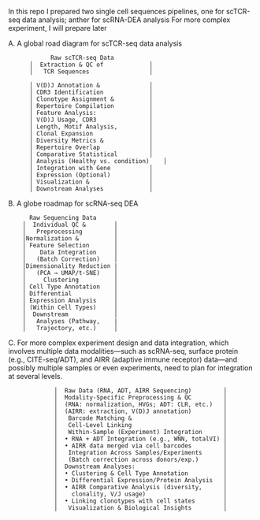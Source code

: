 In this repo I prepared two single cell sequences pipelines, one for scTCR-seq data analysis; anther for scRNA-DEA analysis
For more complex experiment, I will prepare later

A. A global road diagram for scTCR-seq data analysis

                Raw scTCR-seq Data
          │  Extraction & QC of             │
          │   TCR Sequences                 │
          
          │ V(D)J Annotation &              │
          │ CDR3 Identification             │
          │ Clonotype Assignment &          │
          │ Repertoire Compilation          │
          │ Feature Analysis:               │
          │ V(D)J Usage, CDR3               │
          │ Length, Motif Analysis,         │
          │ Clonal Expansion                │
          │ Diversity Metrics &             │
          │ Repertoire Overlap              │
          │ Comparative Statistical         │
          │ Analysis (Healthy vs. condition)    │
          │ Integration with Gene           │
          │ Expression (Optional)           │
          │ Visualization &                 │
          │ Downstream Analyses             │


B. A globe roadmap for scRNA-seq DEA

          Raw Sequencing Data
        │  Individual QC &        │
        │   Preprocessing         │
        │Normalization &          │
        │ Feature Selection       │
        │    Data Integration     │
        │   (Batch Correction)    │
        │Dimensionality Reduction | 
        │   (PCA → UMAP/t-SNE)    │
        │     Clustering          │
        │ Cell Type Annotation    │
        │ Differential            │
        │ Expression Analysis     │
        │ (Within Cell Types)     │
        │  Downstream             │
        │   Analyses (Pathway,    |
        │   Trajectory, etc.)     │
 

C. For more complex experiment design and data integration, which involves multiple data modalities—such as scRNA-seq, surface protein (e.g., CITE-seq/ADT), and AIRR (adaptive immune receptor) data—and possibly multiple samples or even experiments, need to plan for integration at several levels. 

                 │  Raw Data (RNA, ADT, AIRR Sequencing)         │
                 │  Modality-Specific Preprocessing & QC         │
                 │  (RNA: normalization, HVGs; ADT: CLR, etc.)   │
                 │  (AIRR: extraction, V(D)J annotation)         │
                 │   Barcode Matching &                          │
                 │   Cell-Level Linking                          │
                 │   Within-Sample (Experiment) Integration      │
                 │  • RNA + ADT Integration (e.g., WNN, totalVI) │
                 │  • AIRR data merged via cell barcodes         │
                 │   Integration Across Samples/Experiments      │
                 │   (Batch correction across donors/exp.)       │
                 │  Downstream Analyses:                         │
                 │  • Clustering & Cell Type Annotation          │
                 │  • Differential Expression/Protein Analysis   │
                 │  • AIRR Comparative Analysis (diversity,      │
                 │    clonality, V/J usage)                      │
                 │  • Linking clonotypes with cell states        │
                 │   Visualization & Biological Insights         │



